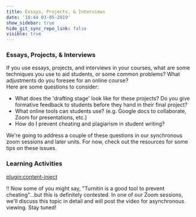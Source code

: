```yaml
---
title: Essays, Projects, & Interviews
date: '18:44 03-05-2019'
show_sidebar: true
hide_git_sync_repo_link: false
visible: true
---
```


### Essays, Projects, & Interviews

If you use essays, projects, and interviews in your courses, what are some techniques you use to aid students, or some common problems? What adjustments do you foresee for an online course?  
Here are some questions to consider:

- What does the 'drafting stage' look like for these projects?  Do you give formative feedback to students before they hand in their final project?
- What online tools can students use? (e.g. Google docs to collaborate, Zoom for presentations, etc.)
- How do I prevent cheating and plagiarism in student writing?

We're going to address a couple of these questions in our synchronous zoom sessions and later units.  For now, check out the resources for some tips on these issues.


### Learning Activities
[plugin:content-inject](../../_4-8)


!! Now some of you might say, "Turnitin is a good tool to prevent cheating"...but this is definitely contested.  In one of our Zoom sessions, we'll discuss this topic in detail and will post the video for asynchronous viewing. Stay tuned!
